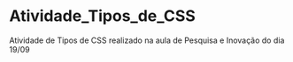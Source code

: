 # Atividade_Tipos_de_CSS
Atividade de Tipos de CSS realizado na aula de Pesquisa e Inovação do dia 19/09
